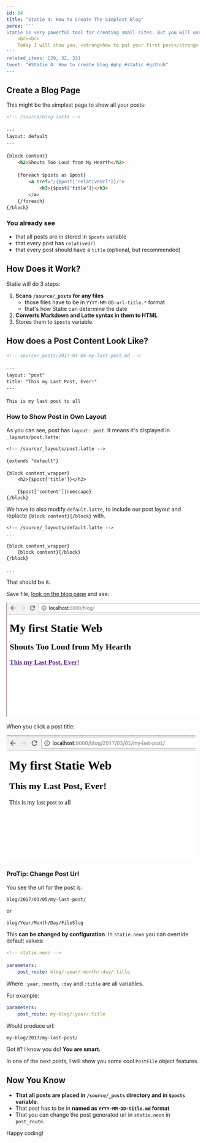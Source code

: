 ```yaml
---
id: 34
title: "Statie 4: How to Create The Simplest Blog"
perex: '''
Statie is very powerful tool for creating small sites. But you will use just small part of it's features, having just micro-sites. How to get to full 100%? <strong>Build a blog</strong>.
    <br><br>
    Today I will show you, <strong>how to put your first post</strong>.
'''
related_items: [29, 32, 33]
tweet: "#Statie 4: How to create blog #php #static #github"
---
```



## Create a Blog Page

This might be the simplest page to show all your posts:

```html
<!-- /source/blog.latte -->

---
layout: default
---

{block content}
    <h2>Shouts Too Loud from My Hearth</h2>

    {foreach $posts as $post}
        <a href="/{$post['relativeUrl']}/">
            <h3>{$post['title']}</h3>
        </a>
    {/foreach}
{/block}
```

### You already see

- that all posts are in stored in `$posts` variable
- that every post has `relativeUrl`
- that every post should have a `title` (optional, but recommended)


## How Does it Work?

Statie will do 3 steps:

1. **Scans `/source/_posts` for any files**
    - those files have to be in `YYYY-MM-DD-url-title.*` format
    - that's how Statie can determine the date
2. **Converts Markdown and Latte syntax in them to HTML**
3. Stores them to `$posts` variable.


## How does a Post Content Look Like?

```html
<!-- source/_posts/2017-03-05-my-last-post.md -->

---
layout: "post"
title: "This my Last Post, Ever!"
---

This is my last post to all
```

### How to Show Post in Own Layout

As you can see, post has `layout: post`. It means it's displayed in `_layouts/post.latte`:

```twig
<!-- /source/_layouts/post.latte -->

{extends "default"}

{block content_wrapper}
    <h2>{$post['title']}</h2>

    {$post['content']|noescape}
{/block}
```

We have to also modify `default.latte`, to include our post layout and replacte `{block content}{/block}` with.

```twig
<!-- /source/_layouts/default.latte -->
...

{block content_wrapper}
    {block content}{/block}
{/block}

...
```

That should be it.

Save file, [look on the blog page](http://localhost:8000/blog) and see:

<div class="text-center">
    <img src="/assets/images/posts/2017/statie-4/statie-blog.png" class="img-thumbnail">
</div>

When you click a post title:

<div class="text-center">
    <img src="/assets/images/posts/2017/statie-4/statie-post.png" class="img-thumbnail">
</div>



### ProTip: Change Post Url

You see the url for the post is:

```
blog/2017/03/05/my-last-post/
```

or

```
blog/Year/Month/Day/FileSlug
```

This **can be changed by configuration**. In `statie.neon` you can override default values:

```yaml
<!-- statie.neon -->

parameters:
    post_route: blog/:year/:month/:day/:title
```

Where `:year`, `:month`, `:day` and `:title` are all variables.

For example:

```yaml
parameters:
    post_route: my-blog/:year/:title
```

Would produce url:

```
my-blog/2017/my-last-post/
```

Got it? I know you do! **You are smart.**



In one of the next posts, I will show you some cool `PostFile` object features.


## Now You Know

- **That all posts are placed in `/source/_posts` directory and in `$posts` variable**.
- That post has to be in **named as `YYYY-MM-DD-title.md` format**
- That you can change the post generated url in `statie.neon` in `post_route`.


Happy coding!
